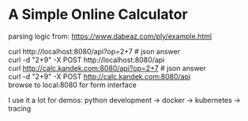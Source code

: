 # A Simple Online Calculator
parsing logic from: https://www.dabeaz.com/ply/example.html  

curl http://localhost:8080/api?op=2+7 # json answer  
curl -d "2+9" -X POST http://localhost:8080/api  
curl http://calc.kandek.com:8080/api?op=2+7 # json answer  
curl -d "2+9" -X POST http://calc.kandek.com:8080/api  
browse to local:8080 for form interface  

I use it a lot for demos: python development -> docker -> kubernetes -> tracing
